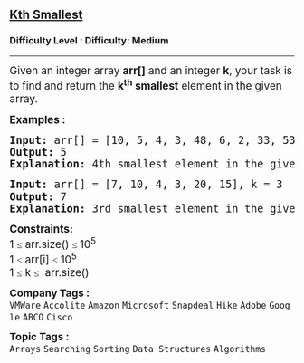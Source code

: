 <h2><a href="https://www.geeksforgeeks.org/problems/kth-smallest-element5635/1?page=1&company=Google&sortBy=submissions">Kth Smallest</a></h2><h3>Difficulty Level : Difficulty: Medium</h3><hr><div class="problems_problem_content__Xm_eO"><p><span style="font-size: 14pt;">Given an integer array <strong>arr[]</strong> and an integer&nbsp;<strong>k</strong>, your task is to find and return the <strong>k<sup>th</sup> smallest</strong> element in the given array.</span></p>
<p><span style="font-size: 14pt;"><strong>Examples :</strong></span></p>
<pre><span style="font-size: 14pt;"><strong>Input: </strong>arr[] = [10, 5, 4, 3, 48, 6, 2, 33, 53, 10], k = 4<br><strong>Output:</strong> 5
<strong>Explanation: </strong>4th smallest element in the given array is 5.</span></pre>
<pre><span style="font-size: 14pt;"><strong>Input: </strong>arr[] = [7, 10, 4, 3, 20, 15], k = 3<span style="font-family: -apple-system, BlinkMacSystemFont, Segoe UI, Roboto, Oxygen, Ubuntu, Cantarell, Open Sans, Helvetica Neue, sans-serif;"><br></span></span><span style="font-size: 14pt;"><strong>Output:</strong> 7
<strong>Explanation: </strong>3rd smallest element in the given array is 7.</span></pre>
<p><span style="font-size: 14pt;"><strong>Constraints:</strong><br>1&nbsp;<span style="color: #1e2229; font-family: Nunito; font-size: 17px; background-color: #ffffff;">≤</span> arr.size() <span style="color: #1e2229; font-family: Nunito; font-size: 17px; background-color: #ffffff;">≤ </span>10<sup>5</sup><br>1 <span style="color: #1e2229; font-family: Nunito; font-size: 17px; background-color: #ffffff;">≤</span>&nbsp;arr[i]&nbsp;<span style="color: #1e2229; font-family: Nunito; font-size: 17px; background-color: #ffffff;">≤</span> 10<sup>5</sup><sup><br></sup>1&nbsp;<span style="color: #1e2229; font-family: Nunito; font-size: 17px; background-color: #ffffff;">≤</span>&nbsp;k&nbsp;<span style="color: #1e2229; font-family: Nunito; font-size: 17px; background-color: #ffffff;">≤</span>&nbsp;&nbsp;</span><span style="font-size: 18.6667px;">arr.size()&nbsp;</span></p></div><p><span style=font-size:18px><strong>Company Tags : </strong><br><code>VMWare</code>&nbsp;<code>Accolite</code>&nbsp;<code>Amazon</code>&nbsp;<code>Microsoft</code>&nbsp;<code>Snapdeal</code>&nbsp;<code>Hike</code>&nbsp;<code>Adobe</code>&nbsp;<code>Google</code>&nbsp;<code>ABCO</code>&nbsp;<code>Cisco</code>&nbsp;<br><p><span style=font-size:18px><strong>Topic Tags : </strong><br><code>Arrays</code>&nbsp;<code>Searching</code>&nbsp;<code>Sorting</code>&nbsp;<code>Data Structures</code>&nbsp;<code>Algorithms</code>&nbsp;